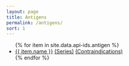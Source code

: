 ```yaml
---
layout: page
title: Antigens
permalink: /antigens/
sort: 1
---
```


<ul class="col6">
    {% for item in site.data.api-ids.antigen %}
    <li><a href="{{ item.id }}/">{{ item.name }}</a>
    <a href="{{ item.id }}/series">(Series)</a>
    <a href="{{ item.id }}/contraindications">(Contraindications)</a></li>
    {% endfor %}
</ul>
